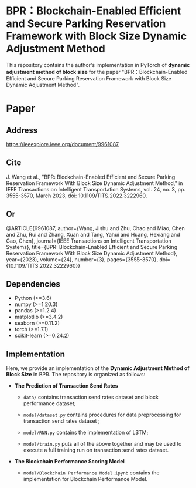 # BPR：Blockchain-Enabled Efficient and Secure Parking Reservation Framework with Block Size Dynamic Adjustment Method

This repository contains the author's implementation in PyTorch of **dynamic adjustment method of block size** for the paper "BPR：Blockchain-Enabled Efficient and Secure Parking Reservation Framework with Block Size Dynamic Adjustment Method".

# Paper
## Address
https://ieeexplore.ieee.org/document/9961087
## Cite
J. Wang et al., "BPR: Blockchain-Enabled Efficient and Secure Parking Reservation Framework With Block Size Dynamic Adjustment Method," in IEEE Transactions on Intelligent Transportation Systems, vol. 24, no. 3, pp. 3555-3570, March 2023, doi: 10.1109/TITS.2022.3222960.
## Or
@ARTICLE{9961087,
  author={Wang, Jishu and Zhu, Chao and Miao, Chen and Zhu, Rui and Zhang, Xuan and Tang, Yahui and Huang, Hexiang and Gao, Chen},
  journal={IEEE Transactions on Intelligent Transportation Systems}, 
  title={BPR: Blockchain-Enabled Efficient and Secure Parking Reservation Framework With Block Size Dynamic Adjustment Method}, 
  year={2023},
  volume={24},
  number={3},
  pages={3555-3570},
  doi={10.1109/TITS.2022.3222960}}

## Dependencies

- Python (>=3.6)
- numpy (>=1.20.3)
- pandas (>=1.2.4)
- matplotlib (>=3.4.2)
- seaborn (>=0.11.2)
- torch (>=1.7.1)
- scikit-learn (>=0.24.2)

## Implementation

Here, we provide an implementation of the **Dynamic Adjustment Method of Block Size** in BPR. The repository is organized as follows:

- **The Prediction of Transaction Send Rates**

  - `data/` contains transaction send rates dataset and block performance dataset;

  - `model/dataset.py` contains procedures for data preprocessing for transaction send rates dataset ;

  - `model/RNN.py` contains the implementation of LSTM;

  - `model/train.py` puts all of the above together and may be used to execute a full training run on transaction send rates dataset.

- **The Blockchain Performance Scoring Model**

  - `model/Blockchain Performance Model.ipynb` contains the implementation for Blockchain Performance Model.
